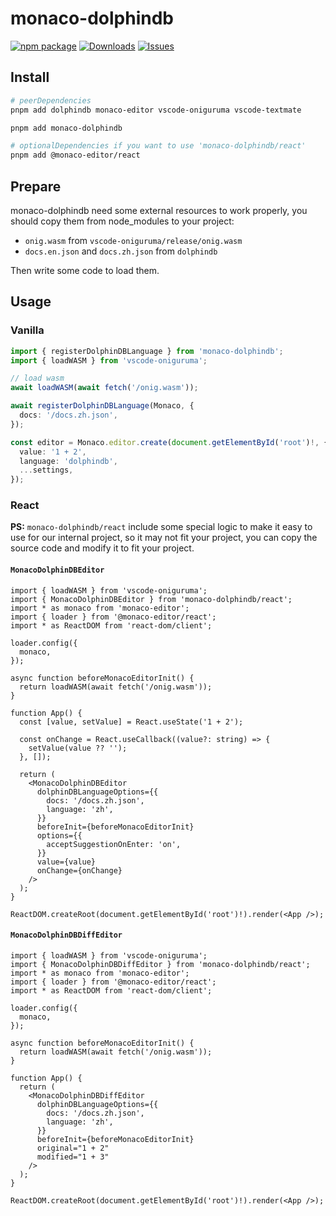 # monaco-dolphindb

[![npm package][npm-img]][npm-url] [![Downloads][downloads-img]][downloads-url] [![Issues][issues-img]][issues-url]

## Install

```bash
# peerDependencies
pnpm add dolphindb monaco-editor vscode-oniguruma vscode-textmate

pnpm add monaco-dolphindb

# optionalDependencies if you want to use 'monaco-dolphindb/react'
pnpm add @monaco-editor/react
```

## Prepare

monaco-dolphindb need some external resources to work properly, you should copy them from node_modules to your project:

- `onig.wasm` from `vscode-oniguruma/release/onig.wasm`
- `docs.en.json` and `docs.zh.json` from `dolphindb`

Then write some code to load them.

## Usage

### Vanilla

```ts
import { registerDolphinDBLanguage } from 'monaco-dolphindb';
import { loadWASM } from 'vscode-oniguruma';

// load wasm
await loadWASM(await fetch('/onig.wasm'));

await registerDolphinDBLanguage(Monaco, {
  docs: '/docs.zh.json',
});

const editor = Monaco.editor.create(document.getElementById('root')!, {
  value: '1 + 2',
  language: 'dolphindb',
  ...settings,
});
```

### React

**PS:** `monaco-dolphindb/react` include some special logic to make it easy to use for our internal project, so it may not fit your project, you can copy the source code and modify it to fit your project.

#### `MonacoDolphinDBEditor`

```tsx
import { loadWASM } from 'vscode-oniguruma';
import { MonacoDolphinDBEditor } from 'monaco-dolphindb/react';
import * as monaco from 'monaco-editor';
import { loader } from '@monaco-editor/react';
import * as ReactDOM from 'react-dom/client';

loader.config({
  monaco,
});

async function beforeMonacoEditorInit() {
  return loadWASM(await fetch('/onig.wasm'));
}

function App() {
  const [value, setValue] = React.useState('1 + 2');

  const onChange = React.useCallback((value?: string) => {
    setValue(value ?? '');
  }, []);

  return (
    <MonacoDolphinDBEditor
      dolphinDBLanguageOptions={{
        docs: '/docs.zh.json',
        language: 'zh',
      }}
      beforeInit={beforeMonacoEditorInit}
      options={{
        acceptSuggestionOnEnter: 'on',
      }}
      value={value}
      onChange={onChange}
    />
  );
}

ReactDOM.createRoot(document.getElementById('root')!).render(<App />);
```

#### `MonacoDolphinDBDiffEditor`

```tsx
import { loadWASM } from 'vscode-oniguruma';
import { MonacoDolphinDBDiffEditor } from 'monaco-dolphindb/react';
import * as monaco from 'monaco-editor';
import { loader } from '@monaco-editor/react';
import * as ReactDOM from 'react-dom/client';

loader.config({
  monaco,
});

async function beforeMonacoEditorInit() {
  return loadWASM(await fetch('/onig.wasm'));
}

function App() {
  return (
    <MonacoDolphinDBDiffEditor
      dolphinDBLanguageOptions={{
        docs: '/docs.zh.json',
        language: 'zh',
      }}
      beforeInit={beforeMonacoEditorInit}
      original="1 + 2"
      modified="1 + 3"
    />
  );
}

ReactDOM.createRoot(document.getElementById('root')!).render(<App />);
```

[npm-img]: https://img.shields.io/npm/v/monaco-dolphindb
[npm-url]: https://www.npmjs.com/package/monaco-dolphindb
[downloads-img]: https://img.shields.io/npm/dt/monaco-dolphindb
[downloads-url]: https://www.npmtrends.com/monaco-dolphindb
[issues-img]: https://img.shields.io/github/issues/dolphindb/monaco-dolphindb
[issues-url]: https://github.com/dolphindb/monaco-dolphindb/issues
